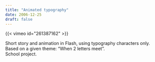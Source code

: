 ```yaml
---
title: "Animated typography"
date: 2006-12-25
draft: false
---
```


{{< vimeo id="261387162" >}}

Short story and animation in Flash, using typography characters only.<br>
Based on a given theme: “When 2 letters meet”.<br>
School project.